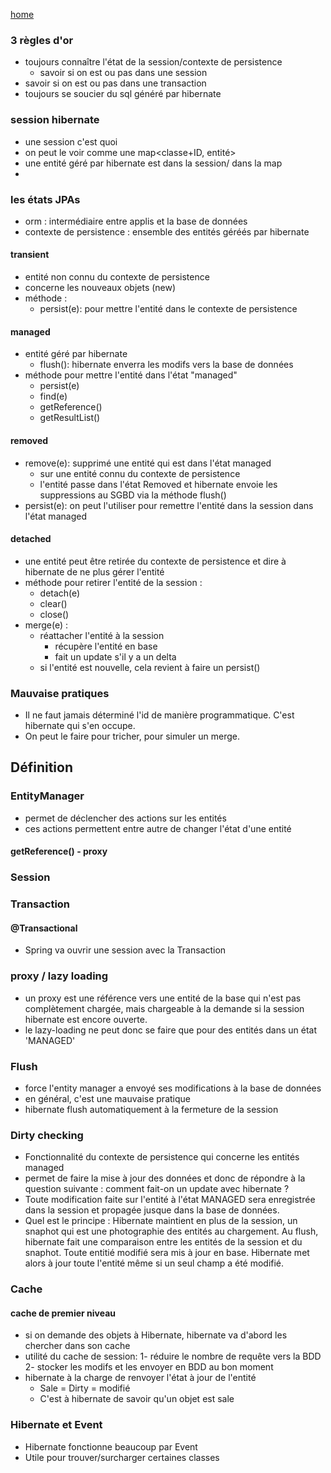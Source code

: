 [home](../index.md)

### 3 règles d'or

- toujours connaître l'état de la session/contexte de persistence
  - savoir si on est ou pas dans une session
- savoir si on est ou pas dans une transaction
- toujours se soucier du sql généré par hibernate

### session hibernate

- une session c'est quoi
- on peut le voir comme une map<classe+ID, entité>
- une entité géré par hibernate est dans la session/ dans la map
-

### les états JPAs

- orm : intermédiaire entre applis et la base de données
- contexte de persistence : ensemble des entités géréés par hibernate

#### transient

- entité non connu du contexte de persistence
- concerne les nouveaux objets (new)
- méthode :
  - persist(e): pour mettre l'entité dans le contexte de persistence

#### managed

- entité géré par hibernate
  - flush(): hibernate enverra les modifs vers la base de données
- méthode pour mettre l'entité dans l'état "managed"
  - persist(e)
  - find(e)
  - getReference()
  - getResultList()

#### removed

- remove(e): supprimé une entité qui est dans l'état managed
  - sur une entité connu du contexte de persistence
  - l'entité passe dans l'état Removed et hibernate envoie les suppressions au SGBD
    via la méthode flush()
- persist(e): on peut l'utiliser pour remettre l'entité dans la session dans l'état managed

#### detached

- une entité peut être retirée du contexte de persistence
  et dire à hibernate de ne plus gérer l'entité
- méthode pour retirer l'entité de la session :
  - detach(e)
  - clear()
  - close()
- merge(e) :
  - réattacher l'entité à la session
    - récupère l'entité en base
    - fait un update s'il y a un delta
  - si l'entité est nouvelle, cela revient à faire un persist()

### Mauvaise pratiques

- Il ne faut jamais déterminé l'id de manière programmatique. C'est hibernate qui s'en occupe.
- On peut le faire pour tricher, pour simuler un merge.

## Définition

### EntityManager

- permet de déclencher des actions sur les entités
- ces actions permettent entre autre de changer l'état d'une entité

#### getReference() - proxy

### Session

### Transaction

#### @Transactional

- Spring va ouvrir une session avec la Transaction

### proxy / lazy loading

- un proxy est une référence vers une entité de la base qui n'est pas complètement chargée,
  mais chargeable à la demande si la session hibernate est encore ouverte.
- le lazy-loading ne peut donc se faire que pour des entités dans un état 'MANAGED'

### Flush

- force l'entity manager a envoyé ses modifications à la base de données
- en général, c'est une mauvaise pratique
- hibernate flush automatiquement à la fermeture de la session

### Dirty checking

- Fonctionnalité du contexte de persistence qui concerne les entités managed
- permet de faire la mise à jour des données et donc
  de répondre à la question suivante : comment fait-on un update avec hibernate ?
- Toute modification faite sur l'entité à l'état MANAGED sera enregistrée dans la session et
  propagée jusque dans la base de données.
- Quel est le principe :
  Hibernate maintient en plus de la session, un snaphot qui est une photographie des entités au
  chargement. Au flush, hibernate fait une comparaison entre les entités de la session et du
  snaphot. Toute entitié modifié sera mis à jour en base.
  Hibernate met alors à jour toute l'entité même si un seul champ a été modifié.

### Cache

#### cache de premier niveau

- si on demande des objets à Hibernate, hibernate va d'abord les chercher dans son cache
- utilité du cache de session:
  1- réduire le nombre de requête vers la BDD
  2- stocker les modifs et les envoyer en BDD au bon moment
- hibernate à la charge de renvoyer l'état à jour de l'entité
  - Sale = Dirty = modifié
  - C'est à hibernate de savoir qu'un objet est sale

### Hibernate et Event

- Hibernate fonctionne beaucoup par Event
- Utile pour trouver/surcharger certaines classes
